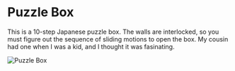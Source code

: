 # Puzzle Box

This is a 10-step Japanese puzzle box.  The walls are interlocked, so you must figure out the sequence
of sliding motions to open the box.  My cousin had one when I was a kid, and I thought it was fasinating.

![Puzzle Box](https://github.com/InvaderZim62/PuzzleBox/assets/34785252/12ad1177-812d-422f-8d9f-c42c8da7a8d4)
